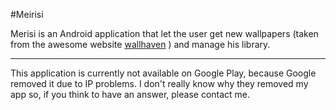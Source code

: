 #Meirisi

Merisi is an Android application that let the user get new wallpapers (taken from the awesome website [wallhaven](http://alpha.wallhaven.cc/)  ) and manage his library.

***
This application is currently not available on Google Play, because Google removed it due to IP problems. I don't really know why they removed my app so, if you think to have an answer, please contact me.